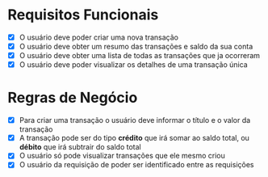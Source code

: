 # Requisitos Funcionais

- [x] O usuário deve poder criar uma nova transação
- [x] O usuário deve obter um resumo das transações e saldo da sua conta
- [x] O usuário deve obter uma lista de todas as transações que ja ocorreram
- [x] O usuário deve poder visualizar os detalhes de uma transação única

# Regras de Negócio

- [x] Para criar uma transação o usuário deve informar o título e o valor da transação
- [x] A transação pode ser do tipo **crédito** que irá somar ao saldo total, ou **débito** que irá subtrair do saldo total
- [x] O usuário só pode visualizar transações que ele mesmo criou
- [x] O usuário da requisição de poder ser identificado entre as requisições
